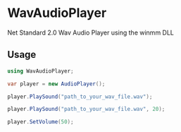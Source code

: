 # WavAudioPlayer

Net Standard 2.0 Wav Audio Player using the winmm DLL

## Usage

``` csharp
using WavAudioPlayer;

var player = new AudioPlayer();

player.PlaySound("path_to_your_wav_file.wav");

player.PlaySound("path_to_your_wav_file.wav", 20);

player.SetVolume(50);
```

